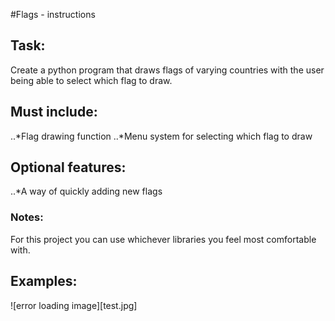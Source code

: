 #Flags - instructions
## Task:
Create a python program that draws flags of varying countries with the user being able to select which flag to draw.

## Must include:
..*Flag drawing function
..*Menu system for selecting which flag to draw

## Optional features:
..*A way of quickly adding new flags

### Notes:
For this project you can use whichever libraries you feel most comfortable with.

## Examples:
![error loading image][test.jpg]